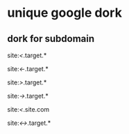 # unique google dork

## dork for subdomain 

site:*<*.target.*

site:*<-*.target.*

site:*>*.target.*

site:*->*.target.*

site:*<*.site.com

site:*<->*.target.*
